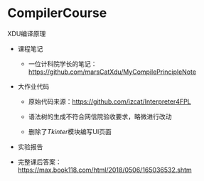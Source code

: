 # CompilerCourse
 XDU编译原理

- 课程笔记

  - 一位计科院学长的笔记：https://github.com/marsCatXdu/MyCompilePrincipleNote

- 大作业代码

  - 原始代码来源：https://github.com/izcat/Interpreter4FPL

  - 语法树的生成不符合网信院验收要求，略微进行改动
  - 删除了*Tkinter*模块编写UI页面

- 实验报告

- 完整课后答案：https://max.book118.com/html/2018/0506/165036532.shtm

